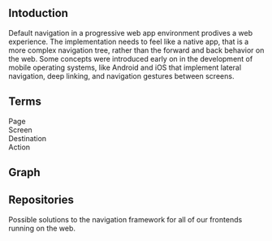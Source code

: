 ## Intoduction
Default navigation in a progressive web app environment prodives a web experience. The implementation needs to feel like a native app, that is a more complex navigation tree, rather than the forward and back behavior on the web. Some concepts were introduced early on in the development of mobile operating systems, like Android and iOS that implement lateral navigation, deep linking, and navigation gestures between screens.

## Terms
Page  
Screen  
Destination  
Action  

## Graph


## Repositories
Possible solutions to the navigation framework for all of our frontends running on the web.

